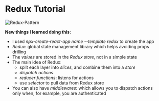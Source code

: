 # Redux Tutorial

![Redux-Pattern](https://user-images.githubusercontent.com/29714385/95359010-578dd780-08d2-11eb-804c-7b26b9590fea.png)

**New things I learned doing this:**
* I used *npx-create-react-app _name_ --template redux* to create the app
* *Redux*: global state management library which helps avoiding props drilling
* The *values* are stored in the *Redux store*, not in a simple state 
* The main idea of Redux: 
  * split each layer into *slices*, and combine them into a *store*
  * *dispatch actions*
  * *reducer functions*: listens for actions
  * use *selector* to pull data from Redux store
* You can also have *middlewares*: which allows you to dispatch actions only when, for example, you are authenticated
